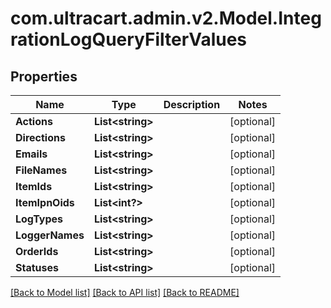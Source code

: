 # com.ultracart.admin.v2.Model.IntegrationLogQueryFilterValues
## Properties

Name | Type | Description | Notes
------------ | ------------- | ------------- | -------------
**Actions** | **List&lt;string&gt;** |  | [optional] 
**Directions** | **List&lt;string&gt;** |  | [optional] 
**Emails** | **List&lt;string&gt;** |  | [optional] 
**FileNames** | **List&lt;string&gt;** |  | [optional] 
**ItemIds** | **List&lt;string&gt;** |  | [optional] 
**ItemIpnOids** | **List&lt;int?&gt;** |  | [optional] 
**LogTypes** | **List&lt;string&gt;** |  | [optional] 
**LoggerNames** | **List&lt;string&gt;** |  | [optional] 
**OrderIds** | **List&lt;string&gt;** |  | [optional] 
**Statuses** | **List&lt;string&gt;** |  | [optional] 


[[Back to Model list]](../README.md#documentation-for-models) [[Back to API list]](../README.md#documentation-for-api-endpoints) [[Back to README]](../README.md)

